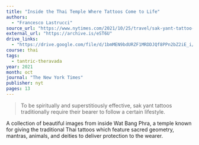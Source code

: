```yaml
---
title: "Inside the Thai Temple Where Tattoos Come to Life"
authors:
  - "Francesco Lastrucci"
source_url: "https://www.nytimes.com/2021/10/25/travel/sak-yant-tattoo-thailand.html"
external_url: "https://archive.is/eST6U"
drive_links:
  - "https://drive.google.com/file/d/1bmMEN9bdURZF1MRDDJQf8PPn2bZ2iE_i/view?usp=sharing"
course: thai
tags:
  - tantric-theravada
year: 2021
month: oct
journal: "The New York Times"
publisher: nyt
pages: 13
---
```


> To be spiritually and superstitiously effective, sak yant tattoos traditionally require their bearer to follow a certain lifestyle.

A collection of beautiful images from inside Wat Bang Phra, a temple known for giving the traditional Thai tattoos which feature sacred geometry, mantras, animals, and deities to deliver protection to the wearer.
